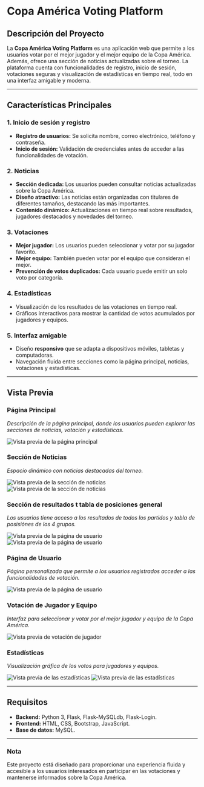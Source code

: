 # **Copa América Voting Platform**

## **Descripción del Proyecto**

La **Copa América Voting Platform** es una aplicación web que permite a los usuarios votar por el mejor jugador y el mejor equipo de la Copa América. Además, ofrece una sección de noticias actualizadas sobre el torneo. La plataforma cuenta con funcionalidades de registro, inicio de sesión, votaciones seguras y visualización de estadísticas en tiempo real, todo en una interfaz amigable y moderna.

---

## **Características Principales**

### **1. Inicio de sesión y registro**
- **Registro de usuarios:** Se solicita nombre, correo electrónico, teléfono y contraseña.
- **Inicio de sesión:** Validación de credenciales antes de acceder a las funcionalidades de votación.

### **2. Noticias**
- **Sección dedicada:** Los usuarios pueden consultar noticias actualizadas sobre la Copa América.
- **Diseño atractivo:** Las noticias están organizadas con titulares de diferentes tamaños, destacando las más importantes.
- **Contenido dinámico:** Actualizaciones en tiempo real sobre resultados, jugadores destacados y novedades del torneo.

### **3. Votaciones**
- **Mejor jugador:** Los usuarios pueden seleccionar y votar por su jugador favorito.
- **Mejor equipo:** También pueden votar por el equipo que consideran el mejor.
- **Prevención de votos duplicados:** Cada usuario puede emitir un solo voto por categoría.

### **4. Estadísticas**
- Visualización de los resultados de las votaciones en tiempo real.
- Gráficos interactivos para mostrar la cantidad de votos acumulados por jugadores y equipos.

### **5. Interfaz amigable**
- Diseño **responsivo** que se adapta a dispositivos móviles, tabletas y computadoras.
- Navegación fluida entre secciones como la página principal, noticias, votaciones y estadísticas.

---

## **Vista Previa**

### **Página Principal**
_Descripción de la página principal, donde los usuarios pueden explorar las secciones de noticias, votación y estadísticas._

![Vista previa de la página principal](Repo-Copa-America/CopaAmerica/static/img/iniciousuario.png)

### **Sección de Noticias**
_Espacio dinámico con noticias destacadas del torneo._

![Vista previa de la sección de noticias](Repo-Copa-America/CopaAmerica/static/img/noticias1.png)
![Vista previa de la sección de noticias](Repo-Copa-America/CopaAmerica/static/img/noticias2.png)

### **Sección de resultados t tabla de posiciones general**
_Los usuarios tiene acceso a los resultados de todos los partidos y tabla de posisiónes de los 4 grupos._

![Vista previa de la página de usuario](Repo-Copa-America/CopaAmerica/static/img/resultados.png)
![Vista previa de la página de usuario](Repo-Copa-America/CopaAmerica/static/img/tablaposisiones.png)


### **Página de Usuario**
_Página personalizada que permite a los usuarios registrados acceder a las funcionalidades de votación._

![Vista previa de la página de usuario](Repo-Copa-America/CopaAmerica/static/img/votacionjugador.png)

### **Votación de Jugador y Equipo**
_Interfaz para seleccionar y votar por el mejor jugador y equipo de la Copa América._

![Vista previa de votación de jugador](Repo-Copa-America/CopaAmerica/static/img/votacionequipo.png)

### **Estadísticas**
_Visualización gráfica de los votos para jugadores y equipos._

![Vista previa de las estadísticas](Repo-Copa-America/CopaAmerica/static/img/estadisticajugador.png)
![Vista previa de las estadísticas](Repo-Copa-America/CopaAmerica/static/img/estadisticaequipo.png)


---

## **Requisitos**
- **Backend:** Python 3, Flask, Flask-MySQLdb, Flask-Login.
- **Frontend:** HTML, CSS, Bootstrap, JavaScript.
- **Base de datos:** MySQL.

---

### **Nota**
Este proyecto está diseñado para proporcionar una experiencia fluida y accesible a los usuarios interesados en participar en las votaciones y mantenerse informados sobre la Copa América.
